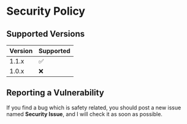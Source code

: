 # Security Policy

## Supported Versions

| Version | Supported          |
| ------- | ------------------ |
| 1.1.x   | :white_check_mark: |
| 1.0.x   | :x:                |

## Reporting a Vulnerability

If you find a bug which is safety related, you should post a new issue named **Security Issue**, and I will check it as soon as possible.
